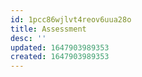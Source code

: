 ```yaml
---
id: 1pcc86wjlvt4reov6uua28o
title: Assessment
desc: ''
updated: 1647903989353
created: 1647903989353
---
```


